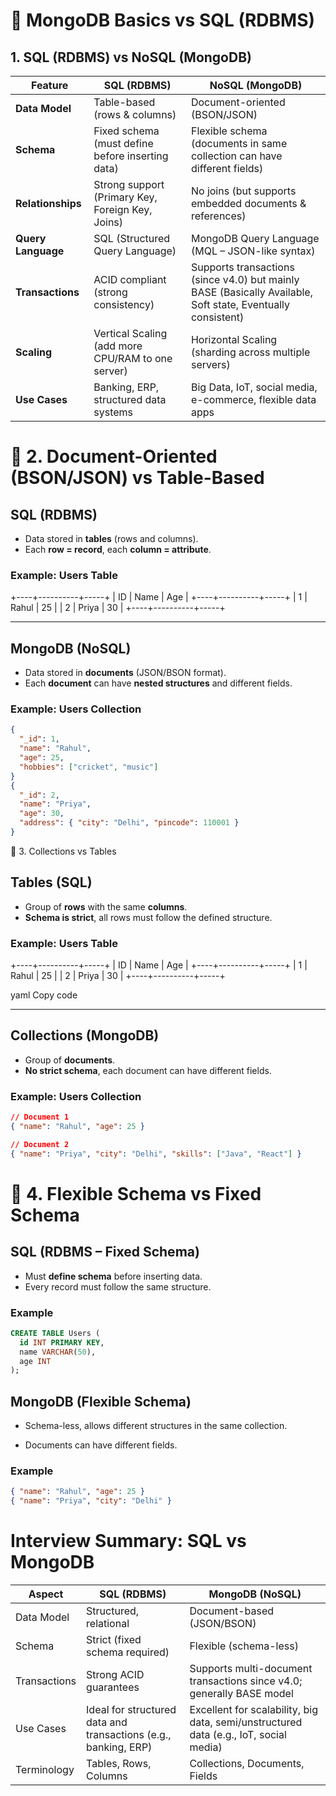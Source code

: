 # 📌 MongoDB Basics vs SQL (RDBMS)

## 1. SQL (RDBMS) vs NoSQL (MongoDB)

| **Feature**       | **SQL (RDBMS)** | **NoSQL (MongoDB)** |
|--------------------|-----------------|----------------------|
| **Data Model**     | Table-based (rows & columns) | Document-oriented (BSON/JSON) |
| **Schema**         | Fixed schema (must define before inserting data) | Flexible schema (documents in same collection can have different fields) |
| **Relationships**  | Strong support (Primary Key, Foreign Key, Joins) | No joins (but supports embedded documents & references) |
| **Query Language** | SQL (Structured Query Language) | MongoDB Query Language (MQL – JSON-like syntax) |
| **Transactions**   | ACID compliant (strong consistency) | Supports transactions (since v4.0) but mainly BASE (Basically Available, Soft state, Eventually consistent) |
| **Scaling**        | Vertical Scaling (add more CPU/RAM to one server) | Horizontal Scaling (sharding across multiple servers) |
| **Use Cases**      | Banking, ERP, structured data systems | Big Data, IoT, social media, e-commerce, flexible data apps |

# 📌 2. Document-Oriented (BSON/JSON) vs Table-Based

## SQL (RDBMS)
- Data stored in **tables** (rows and columns).  
- Each **row = record**, each **column = attribute**.  

### Example: Users Table
+----+----------+-----+
| ID | Name | Age |
+----+----------+-----+
| 1 | Rahul | 25 |
| 2 | Priya | 30 |
+----+----------+-----+


---

## MongoDB (NoSQL)
- Data stored in **documents** (JSON/BSON format).  
- Each **document** can have **nested structures** and different fields.  

### Example: Users Collection
```json
{
  "_id": 1,
  "name": "Rahul",
  "age": 25,
  "hobbies": ["cricket", "music"]
}
{
  "_id": 2,
  "name": "Priya",
  "age": 30,
  "address": { "city": "Delhi", "pincode": 110001 }
}
```

 📌 3. Collections vs Tables

## Tables (SQL)
- Group of **rows** with the same **columns**.  
- **Schema is strict**, all rows must follow the defined structure.  

### Example: Users Table
+----+----------+-----+
| ID | Name | Age |
+----+----------+-----+
| 1 | Rahul | 25 |
| 2 | Priya | 30 |
+----+----------+-----+

yaml
Copy code

---

## Collections (MongoDB)
- Group of **documents**.  
- **No strict schema**, each document can have different fields.  

### Example: Users Collection
```json
// Document 1
{ "name": "Rahul", "age": 25 }

// Document 2
{ "name": "Priya", "city": "Delhi", "skills": ["Java", "React"] }
```
# 📌 4. Flexible Schema vs Fixed Schema

## SQL (RDBMS – Fixed Schema)
- Must **define schema** before inserting data.  
- Every record must follow the same structure.  

### Example
```sql
CREATE TABLE Users (
  id INT PRIMARY KEY,
  name VARCHAR(50),
  age INT
);
```
## MongoDB (Flexible Schema)

- Schema-less, allows different structures in the same collection.

- Documents can have different fields.

### Example
```json
{ "name": "Rahul", "age": 25 }
{ "name": "Priya", "city": "Delhi" }
```

#  Interview Summary: SQL vs MongoDB

| **Aspect**        | **SQL (RDBMS)**                           | **MongoDB (NoSQL)**                                                    |
|-------------------|-------------------------------------------|-------------------------------------------------------------------------|
| Data Model        | Structured, relational                    | Document-based (JSON/BSON)                                             |
| Schema            | Strict (fixed schema required)            | Flexible (schema-less)                                                 |
| Transactions      | Strong ACID guarantees                    | Supports multi-document transactions since v4.0; generally BASE model   |
| Use Cases         | Ideal for structured data and transactions (e.g., banking, ERP) | Excellent for scalability, big data, semi/unstructured data (e.g., IoT, social media) |
| Terminology       | Tables, Rows, Columns                     | Collections, Documents, Fields                                         |

